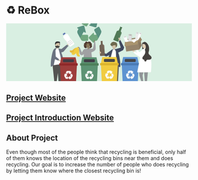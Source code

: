 # &#9851; ReBox
![Header](Images/header.jpg)
## [Project Website](http://rebox.somee.com/)
## [Project Introduction Website](https://simgesengun.github.io/rebox-website/)
## About Project
Even though most of the people think that recycling is beneficial, only half of them knows the location of the recycling bins near them and does recycling.
Our goal is to increase the number of people who does recycling by letting them know where the closest recycling bin is!


